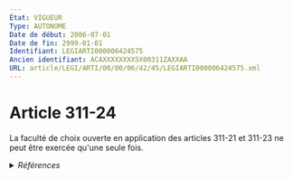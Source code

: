 ```yaml
---
État: VIGUEUR
Type: AUTONOME
Date de début: 2006-07-01
Date de fin: 2999-01-01
Identifiant: LEGIARTI000006424575
Ancien identifiant: ACAXXXXXXXX5X00311ZAXXAA
URL: article/LEGI/ARTI/00/00/06/42/45/LEGIARTI000006424575.xml
---
```


<h1>Article 311-24</h1>

La faculté de choix ouverte en application des articles 311-21 et 311-23 ne peut
être exercée qu'une seule fois.


<details>
  <summary><em>Références</em></summary>

  <h2>Articles faisant référence à l'article</h2>
  
  <ul>
    <li>
      <a href="https://legal.tricoteuses.fr//redirection/LEGIARTI000020123523?vers=git&vers=legifrance">Code civil - article 311-23 AUTONOME MODIFIE, en vigueur du 2009-01-19 au 2013-05-19</a> CONCORDE source
    </li>
    <li>
      <a href="https://legal.tricoteuses.fr//redirection/LEGIARTI000020123523?vers=git&vers=legifrance">Code civil - article 311-23 AUTONOME MODIFIE, en vigueur du 2009-01-19 au 2013-05-19</a> CONCORDANCE cible
    </li>
    <li>
      <a href="https://legal.tricoteuses.fr//redirection/LEGIARTI000020123523?vers=git&vers=legifrance">Code civil - article 311-23 AUTONOME MODIFIE, en vigueur du 2009-01-19 au 2013-05-19</a> CITATION cible
    </li>
    <li>
      <a href="https://legal.tricoteuses.fr//redirection/LEGIARTI000043895566?vers=git&vers=legifrance">Code civil - article 311-23 AUTONOME VIGUEUR, en vigueur depuis le 2021-08-04</a> CONCORDE source
    </li>
    <li>
      <a href="https://legal.tricoteuses.fr//redirection/LEGIARTI000043895566?vers=git&vers=legifrance">Code civil - article 311-23 AUTONOME VIGUEUR, en vigueur depuis le 2021-08-04</a> CONCORDANCE cible
    </li>
    <li>
      <a href="https://legal.tricoteuses.fr//redirection/LEGIARTI000043895566?vers=git&vers=legifrance">Code civil - article 311-23 AUTONOME VIGUEUR, en vigueur depuis le 2021-08-04</a> CITATION cible
    </li>
    <li>
      <a href="https://legal.tricoteuses.fr//redirection/LEGIARTI000043895575?vers=git&vers=legifrance">Code civil - article 311-21 AUTONOME VIGUEUR, en vigueur depuis le 2021-08-04</a> CITATION cible
    </li>
    <li>
      <a href="https://legal.tricoteuses.fr//redirection/LEGIARTI000027432045?vers=git&vers=legifrance">Code civil - article 311-21 AUTONOME MODIFIE, en vigueur du 2013-05-19 au 2021-08-04</a> CITATION cible
    </li>
    <li>
      <a href="https://legal.tricoteuses.fr//redirection/LEGIARTI000006285058?vers=git&vers=legifrance">Ordonnance n° 2005-759 du 4 juillet 2005 portant réforme de la filiation - article 8 ENTIEREMENT_MODIF</a> CREATION cible
    </li>
    <li>
      <a href="https://legal.tricoteuses.fr//redirection/LEGIARTI000006285052?vers=git&vers=legifrance">Ordonnance n° 2005-759 du 4 juillet 2005 portant réforme de la filiation - article 2 ENTIEREMENT_MODIF</a> CREATION cible
    </li>
    <li>
      <a href="https://legal.tricoteuses.fr//redirection/LEGIARTI000006424850?vers=git&vers=legifrance">Code civil - article 311-21 AUTONOME MODIFIE, en vigueur du 2005-01-01 au 2006-07-01</a> CITATION cible
    </li>
    <li>
      <a href="https://legal.tricoteuses.fr//redirection/LEGIARTI000006424851?vers=git&vers=legifrance">Code civil - article 311-21 AUTONOME MODIFIE, en vigueur du 2006-07-01 au 2013-05-19</a> CITATION cible
    </li>
    <li>
      <a href="https://legal.tricoteuses.fr//redirection/LEGIARTI000006424893?vers=git&vers=legifrance">Code civil - article 311-23 AUTONOME MODIFIE, en vigueur du 2006-07-01 au 2009-01-19</a> CONCORDE source
    </li>
    <li>
      <a href="https://legal.tricoteuses.fr//redirection/LEGIARTI000006424893?vers=git&vers=legifrance">Code civil - article 311-23 AUTONOME MODIFIE, en vigueur du 2006-07-01 au 2009-01-19</a> CONCORDANCE cible
    </li>
    <li>
      <a href="https://legal.tricoteuses.fr//redirection/LEGIARTI000006424893?vers=git&vers=legifrance">Code civil - article 311-23 AUTONOME MODIFIE, en vigueur du 2006-07-01 au 2009-01-19</a> CITATION cible
    </li>
    <li>
      <a href="https://legal.tricoteuses.fr//redirection/LEGIARTI000006424849?vers=git&vers=legifrance">Code civil - article 311-21 AUTONOME MODIFIE_MORT_NE, en vigueur du 2003-09-01 au 2003-06-19</a> CITATION cible
    </li>
    <li>
      <a href="https://legal.tricoteuses.fr//redirection/LEGIARTI000027432041?vers=git&vers=legifrance">Code civil - article 311-23 AUTONOME MODIFIE, en vigueur du 2013-05-19 au 2016-11-20</a> CONCORDE source
    </li>
    <li>
      <a href="https://legal.tricoteuses.fr//redirection/LEGIARTI000027432041?vers=git&vers=legifrance">Code civil - article 311-23 AUTONOME MODIFIE, en vigueur du 2013-05-19 au 2016-11-20</a> CONCORDANCE cible
    </li>
    <li>
      <a href="https://legal.tricoteuses.fr//redirection/LEGIARTI000027432041?vers=git&vers=legifrance">Code civil - article 311-23 AUTONOME MODIFIE, en vigueur du 2013-05-19 au 2016-11-20</a> CITATION cible
    </li>
    <li>
      <a href="https://legal.tricoteuses.fr//redirection/LEGIARTI000006424892?vers=git&vers=legifrance">Code civil - article 311-23 AUTONOME TRANSFERE, en vigueur du 2005-01-01 au 2006-07-01</a> CONCORDE source
    </li>
    <li>
      <a href="https://legal.tricoteuses.fr//redirection/LEGIARTI000006424892?vers=git&vers=legifrance">Code civil - article 311-23 AUTONOME TRANSFERE, en vigueur du 2005-01-01 au 2006-07-01</a> CONCORDANCE cible
    </li>
    <li>
      <a href="https://legal.tricoteuses.fr//redirection/LEGIARTI000006424892?vers=git&vers=legifrance">Code civil - article 311-23 AUTONOME TRANSFERE, en vigueur du 2005-01-01 au 2006-07-01</a> CITATION cible
    </li>
    <li>
      <a href="https://legal.tricoteuses.fr//redirection/LEGIARTI000033461018?vers=git&vers=legifrance">Code civil - article 311-23 AUTONOME MODIFIE, en vigueur du 2016-11-20 au 2021-08-04</a> CONCORDE source
    </li>
    <li>
      <a href="https://legal.tricoteuses.fr//redirection/LEGIARTI000033461018?vers=git&vers=legifrance">Code civil - article 311-23 AUTONOME MODIFIE, en vigueur du 2016-11-20 au 2021-08-04</a> CONCORDANCE cible
    </li>
    <li>
      <a href="https://legal.tricoteuses.fr//redirection/LEGIARTI000033461018?vers=git&vers=legifrance">Code civil - article 311-23 AUTONOME MODIFIE, en vigueur du 2016-11-20 au 2021-08-04</a> CITATION cible
    </li>
  </ul>
  
  <h2>Textes faisant référence à l'article</h2>
  
  <ul>
    <li>
      <a href="https://legal.tricoteuses.fr//redirection/JORFTEXT000000451869?vers=git&vers=legifrance">Ordonnance n° 2005-759 du 4 juillet 2005 portant réforme de la filiation</a> SPEC_APPLI cible
    </li>
  </ul>
  
  <h2>Références faites par l'article</h2>
  
  <ul>
    <li>
      2005-07-04 SPEC_APPLI source <a href="https://legal.tricoteuses.fr//redirection/JORFTEXT000000451869?vers=git&vers=legifrance">Ordonnance n° 2005-759 du 4 juillet 2005 portant réforme de la filiation</a>
    </li>
    <li>
      2005-07-04 CREATION source <a href="https://legal.tricoteuses.fr//redirection/LEGIARTI000006285052?vers=git&vers=legifrance">Ordonnance n° 2005-759 du 4 juillet 2005 portant réforme de la filiation - article 2 ENTIEREMENT_MODIF</a>
    </li>
    <li>
      2005-07-04 CREATION source <a href="https://legal.tricoteuses.fr//redirection/LEGIARTI000006285058?vers=git&vers=legifrance">Ordonnance n° 2005-759 du 4 juillet 2005 portant réforme de la filiation - article 8 ENTIEREMENT_MODIF</a>
    </li>
    <li>
      2999-01-01 CITATION source <a href="https://legal.tricoteuses.fr//redirection/LEGIARTI000006424849?vers=git&vers=legifrance">Code civil - article 311-21 AUTONOME MODIFIE_MORT_NE, en vigueur du 2003-09-01 au 2003-06-19</a>
    </li>
    <li>
      2999-01-01 CONCORDE cible <a href="https://legal.tricoteuses.fr//redirection/LEGIARTI000006424892?vers=git&vers=legifrance">Code civil - article 311-23 AUTONOME TRANSFERE, en vigueur du 2005-01-01 au 2006-07-01</a>
    </li>
    <li>
      2999-01-01 CONCORDANCE source <a href="https://legal.tricoteuses.fr//redirection/LEGIARTI000006424892?vers=git&vers=legifrance">Code civil - article 311-23 AUTONOME TRANSFERE, en vigueur du 2005-01-01 au 2006-07-01</a>
    </li>
    <li>
      2999-01-01 CITATION source <a href="https://legal.tricoteuses.fr//redirection/LEGIARTI000006424892?vers=git&vers=legifrance">Code civil - article 311-23 AUTONOME TRANSFERE, en vigueur du 2005-01-01 au 2006-07-01</a>
    </li>
    <li>
      CODIFICATION source Loi 1803-03-14
    </li>
  </ul>
</details>
